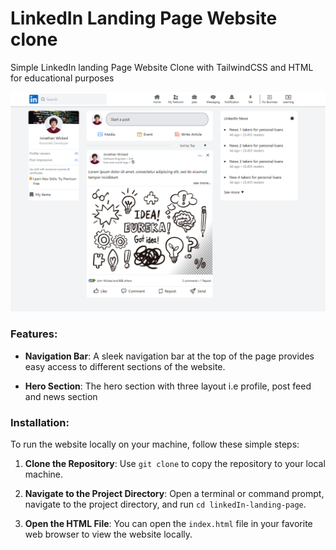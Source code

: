 # LinkedIn Landing Page Website clone

Simple LinkedIn landing Page Website Clone with TailwindCSS and HTML for educational purposes

![Tailwindcss](./assets/snap.png)

### Features:

- **Navigation Bar**: A sleek navigation bar at the top of the page provides easy access to different sections of the website.
  
- **Hero Section**: The hero section with three layout i.e profile, post feed and news section
  

### Installation:

To run the website locally on your machine, follow these simple steps:

1. **Clone the Repository**: Use `git clone` to copy the repository to your local machine.

2. **Navigate to the Project Directory**: Open a terminal or command prompt, navigate to the project directory, and run `cd linkedIn-landing-page`.

3. **Open the HTML File**: You can open the `index.html` file in your favorite web browser to view the website locally.
